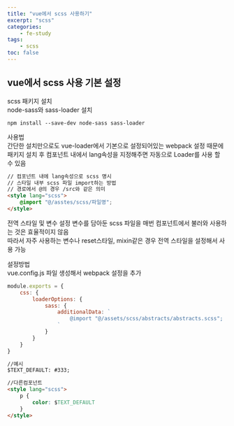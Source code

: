 ```yaml
--- 
title: "vue에서 scss 사용하기" 
excerpt: "scss"
categories: 
    - fe-study
tags: 
    - scss
toc: false
--- 
```

## vue에서 scss 사용 기본 설정

scss 패키지 설치  
node-sass와 sass-loader 설치  

`npm install --save-dev node-sass sass-loader`

사용법  
간단한 설치만으로도 vue-loader에서 기본으로 설정되어있는 webpack 설정 때문에 패키지 설치 후 컴포넌트 내에서 lang속성을 지정해주면 자동으로 Loader를 사용 할 수 있음  

```html
// 컴포넌트 내에 lang속성으로 scss 명시
// 스타일 내부 scss 파일 import하는 방법
// 경로에서 @의 경우 /src와 같은 의미
<style lang="scss">
    @import "@/asstes/scss/파일명";
</style>
```

전역 스타일 및 변수 설정
변수를 담아둔 scss 파일을 매번 컴포넌트에서 불러와 사용하는 것은 효율적이지 않음  
따라서 자주 사용하는 변수나 reset스타일, mixin같은 경우 전역 스타일을 설정해서 사용 가능  

설정방법  
vue.config.js 파일 생성해서 webpack 설정을 추가  

```javascript
module.exports = {
    css: {
        loaderOptions: {
            sass: {
                additionalData: `
                    @import "@/assets/scss/abstracts/abstracts.scss";
                `
            }
        }
    }
}
```

```html
//예시
$TEXT_DEFAULT: #333;

//다른컴포넌트
<style lang="scss">
    p {
        color: $TEXT_DEFAULT
    }
</style>
```
